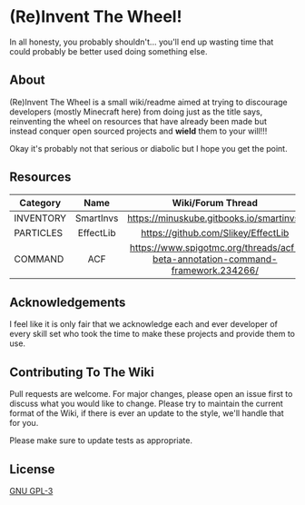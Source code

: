 # (Re)Invent The Wheel!
In all honesty, you probably shouldn't... you'll end up wasting time that could probably be better used doing something else. 

## About

(Re)Invent The Wheel is a small wiki/readme aimed at trying to discourage developers (mostly Minecraft here) from doing just as the title says, reinventing the wheel on resources that have already been made but instead conquer open sourced projects and **wield** them to your will!!!

Okay it's probably not that serious or diabolic but I hope you get the point.


## Resources

| Category | Name | Wiki/Forum Thread | Author(s) |
| -------- |:----:|:-----------------:| -----:| 
| INVENTORY | SmartInvs | https://minuskube.gitbooks.io/smartinvs/ | @minuskube
| PARTICLES | EffectLib |https://github.com/Slikey/EffectLib| @Slikey 
| COMMAND  | ACF |https://www.spigotmc.org/threads/acf-beta-annotation-command-framework.234266/| @Aikar

## Acknowledgements
I feel like it is only fair that we acknowledge each and ever developer of every skill set who took the time to make these projects and provide them to use.

## Contributing To The Wiki
Pull requests are welcome. For major changes, please open an issue first to discuss what you would like to change. Please try to maintain the current format of the Wiki, if there is ever an update to the style, we'll handle that for you.

Please make sure to update tests as appropriate.


## License
[GNU GPL-3](https://github.com/tevinstech/reinventhewheel-mc/blob/master/LICENSE)
